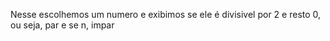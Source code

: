Nesse escolhemos um numero e exibimos se ele
é divisivel por 2 e resto 0, ou seja, par e se n, impar
